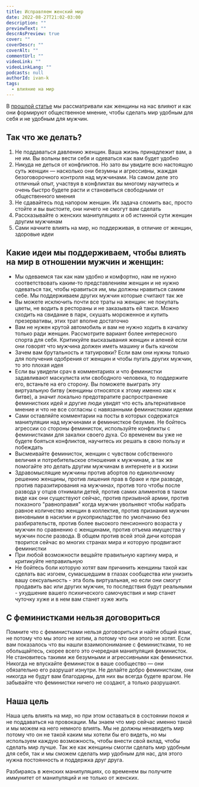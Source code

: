 ```yaml
---
title: Исправляем женский мир
date: 2022-08-27T21:02-03:00
description: ""
previewText: ""
descrAsPreview: true
cover: ""
coverDescr: ""
coverAlt: ""
commentUrl: ""
videoLink: ""
videoLinkLang: ""
podcasts: null
authorId: ivan-k
tags:
  - влияние на мир
---
```

В [прошлой статье](2022-women-s-world-how-women-influence-men) мы рассматривали как женщины на нас влияют и как они формируют общественное мнение, чтобы сделать мир удобным для себя и не удобным для мужчин.

## Так что же делать?

1. Не поддаваться давлению женщин. Ваша жизнь принадлежит вам, а не им. Вы вольны вести себя и одеваться как вам будет удобно
2. Никуда не деться от конфликтов. Но зато вы увидите всю настоящую суть женщин — насколько они безумны и агрессивны, жаждая безоговорочного контроля над мужчинами. На самом деле это отличный опыт, участвуя в конфликтах вы многому научитесь и очень быстро будете расти и становиться свободными от общественного мнения
3. Не сдавайтесь под напором женщин. Их задача сломить вас, просто стойте и вы выстоите, они ничего не смогут вам сделать
4. Рассказывайте о женских манипуляциях и об истинной сути женщин другим мужчинам
5. Сами начните влиять на мир, но поддерживая, в отличие от женщин, здоровые идеи

## Какие идеи мы поддерживаем, чтобы влиять на мир в отношении мужчин и женщин:

- Мы одеваемся так как нам удобно и комфортно, нам не нужно соответствовать каким-то представлениям женщин и не нужно одеваться так, чтобы нравиться им, мы должны нравиться самим себе. Мы поддерживаем других мужчин которые считают так же
- Вы можете исключить почти все траты на женщин: не покупать цветы, не водить в рестораны и не заказывать ей такси. Можно сходить на свидание в парк, скушать мороженное и купить презервативы, этих трат вполне достаточно
- Вам не нужен крутой автомобиль и вам не нужно ходить в качалку только ради женщин. Рассмотрите вариант более интересного спорта для себя. Критикуйте высказывания женщин и аленей если они говорят что мужчина должен иметь машину и быть качком
- Зачем вам брутальность и татуировки? Если вам они нужны только для получения одобрения от женщин и чтобы пугать других мужчин, то это плохая идея
- Если вы увидели срач в комментариях и что феминистки задавливают маскулиста или свободного человека, то поддержите его, встаньте на его сторону. Вы поможете выиграть эту виртуальную битву (женщины относятся к этому именно как к битве), а значит локально предотвратите распространение феминистких идей и другие люди увидят что есть альтернативное мнение и что не все согласны с навязанными феминистками идеями
- Сами оставляйте комментарии на посты в которых содержатся манипуляции над мужчинами и феминисткое безумие. Не бойтесь агрессии со стороны феминисток, используйте конфликты с феминистками для закалки своего духа. Со временем вы уже не будете бояться конфликтов, научитесь их решать в свою пользу и побеждать
- Высмеивайте феминисток, женщин с чувством собственного величия и потребительское отношения к мужчинам, а так же помогайте это делать другим мужчинам в интернете и в жизни
- Здравомыслящие мужчины против абортов по единоличному решению женщины, против лишения прав в браке и при разводе, против паразитирования на мужчинах, против того чтобы после развода у отцов отнимали детей, против самих алиментов в таком виде как они существуют сейчас, против призывной армии, против показного "равноправия" когда мужчин увольняют чтобы набрать равное количество женщин в коллектив, против признания мужчин виновными в насилии и рукоприкладстве по умолчанию без разбирательств, против более высокого пенсионного возраста у мужчин по сравнению с женщинами, против отъема имущества у мужчин после развода. В общем против всей этой дичи которая творится сейчас во многих странах мира и которую продвигают феминистки
- При любой возможности вещайте правильную картину мира, и критикуйте неправильную
- Не бойтесь боли которую хотят вам причинить женщины такой как сделать вас изгоем, сумасшедшим в глазах сообщества или унизить вашу сексуальность - эта боль виртуальная, но если они смогут продавить вас или других мужчин, то последствия будут реальными - ухудшение вашего психического самочувствия и мир станет чуточку хуже и в нем вам станет хуже жить

## С феминистками нельзя договориться

Помните что с феминистками нельзя договориться и найти общий язык, не потому что мы этого не хотим, а потому что они этого не хотят. Если вам показалось что вы нашли взаимопонимание с феминистками, то не обольщайтесь, скорее всего это очередная манипуляция феминисток. Не становитесь такими же безумными и агрессивными как феминистки. Никогда не впускайте феминисток в ваше сообщество — они обязательно его разрушат изнутри. Не делайте добро феминисткам, они никогда не будут вам благодарны, для них вы всегда будете врагом. Не забывайте что феминистки ничего не создают, а только разрушают.

## Наша цель

Наша цель влиять на мир, но при этом оставаться в состоянии покоя и не поддаваться на провокации. Мы знаем что мир сейчас именно такой и мы можем на него немного влиять. Мы не должны ненавидеть мир потому что он не такой каким мы хотели бы его видеть, но мы используем каждую возможность, чтобы внести свой вклад, чтобы сделать мир лучше. Так же как женщины смогли сделать мир удобным для себя, так и мы сможем сделать мир удобным для нас, для этого нужна постоянность и поддержка друг друга.

Разбираясь в женских манипуляциях, со временем вы получите иммунитет от манипуляций и не только от женских.
